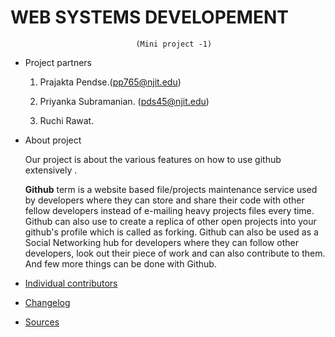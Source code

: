#                            WEB SYSTEMS DEVELOPEMENT
                                (Mini project -1)

* Project partners

    1. Prajakta Pendse.(pp765@njit.edu)

    2. Priyanka Subramanian. (pds45@njit.edu)

    3. Ruchi Rawat. 

* About project

     Our project is about the various features on how to use github extensively .

     **Github** term is a website based file/projects maintenance service used by developers where they can store and share their code with other fellow developers instead of e-mailing heavy projects files every time.
     Github can also use to create a replica of other open projects into your github's profile which is called as forking. Github can also be used as a Social Networking hub for developers where they can follow other developers, look out their piece of work and can also contribute to them. And few more things can be done with Github.



* [Individual contributors](https://github.com/prajaktavpendse/projectpractice/blob/master/individual_contribution.md)

    

* [Changelog](https://github.com/prajaktavpendse/projectpractice/blob/master/log1.txt)

* [Sources](https://github.com/prajaktavpendse/projectpractice/blob/master/sources.md)

    
